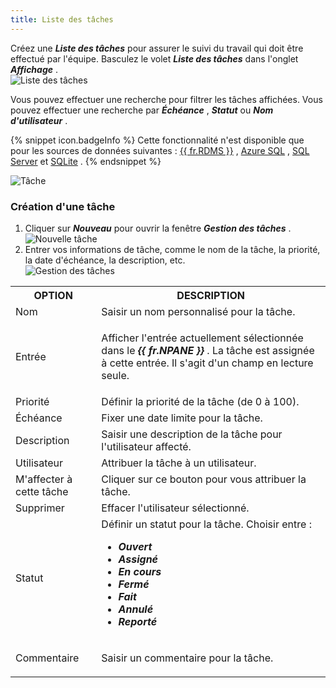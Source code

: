 ```yaml
---
title: Liste des tâches
---
```

Créez une ***Liste des tâches*** pour assurer le suivi du travail qui doit être effectué par l'équipe. Basculez le volet ***Liste des tâches*** dans l'onglet ***Affichage*** .  
![Liste des tâches](https://webdevolutions.azureedge.net/docs/fr/rdm/mac/RDMMac0027.png) 

Vous pouvez effectuer une recherche pour filtrer les tâches affichées. Vous pouvez effectuer une recherche par ***Échéance*** , ***Statut*** ou ***Nom d'utilisateur*** . 

{% snippet icon.badgeInfo %} 
Cette fonctionnalité n'est disponible que pour les sources de données suivantes : [{{ fr.RDMS }}](/fr/rdm/mac/data-sources/data-sources-types/advanced-data-sources/server/) , [Azure SQL](/fr/rdm/mac/data-sources/data-sources-types/advanced-data-sources/microsoft-azure-sql/) , [SQL Server](/fr/rdm/mac/data-sources/data-sources-types/advanced-data-sources/microsoft-sql-server/) et [SQLite](/fr/rdm/mac/data-sources/data-sources-types/sqlite/) . 
{% endsnippet %}
 
![Tâche](https://webdevolutions.azureedge.net/docs/fr/rdm/mac/RDMMac0028.png) 

### Création d'une tâche 

1. Cliquer sur ***Nouveau*** pour ouvrir la fenêtre ***Gestion des tâches*** .  
![Nouvelle tâche](https://webdevolutions.azureedge.net/docs/fr/rdm/mac/RDMMac0029.png) 
1. Entrer vos informations de tâche, comme le nom de la tâche, la priorité, la date d'échéance, la description, etc.  
![Gestion des tâches](https://webdevolutions.azureedge.net/docs/fr/rdm/mac/RDMMac0030.png) 

<table>
	<tr>
		<th>
OPTION 
		</th>
		<th>
DESCRIPTION 
		</th>
	</tr>
	<tr>
		<td>
Nom 
		</td>
		<td>
Saisir un nom personnalisé pour la tâche. 
		</td>
	</tr>
	<tr>
		<td>
Entrée 
		</td>
		<td>

Afficher l'entrée actuellement sélectionnée dans le ***{{ fr.NPANE }}*** . La tâche est assignée à cette entrée. Il s'agit d'un champ en lecture seule. 
		</td>
	</tr>
	<tr>
		<td>
Priorité 
		</td>
		<td>
Définir la priorité de la tâche (de 0 à 100). 
		</td>
	</tr>
	<tr>
		<td>
Échéance 
		</td>
		<td>
Fixer une date limite pour la tâche. 
		</td>
	</tr>
	<tr>
		<td>
Description 
		</td>
		<td>
Saisir une description de la tâche pour l'utilisateur affecté. 
		</td>
	</tr>
	<tr>
		<td>
Utilisateur 
		</td>
		<td>
Attribuer la tâche à un utilisateur. 
		</td>
	</tr>
	<tr>
		<td>
M'affecter à cette tâche 
		</td>
		<td>
Cliquer sur ce bouton pour vous attribuer la tâche. 
		</td>
	</tr>
	<tr>
		<td>
Supprimer 
		</td>
		<td>
Effacer l'utilisateur sélectionné. 
		</td>
	</tr>
	<tr>
		<td>
Statut 
		</td>
		<td>
Définir un statut pour la tâche. Choisir entre :  

* ***Ouvert*** 
* ***Assigné*** 
* ***En cours*** 
* ***Fermé*** 
* ***Fait*** 
* ***Annulé*** 
* ***Reporté*** 
		</td>
	</tr>
	<tr>
		<td>
Commentaire 
		</td>
		<td>
Saisir un commentaire pour la tâche. 
		</td>
	</tr>
</table>



